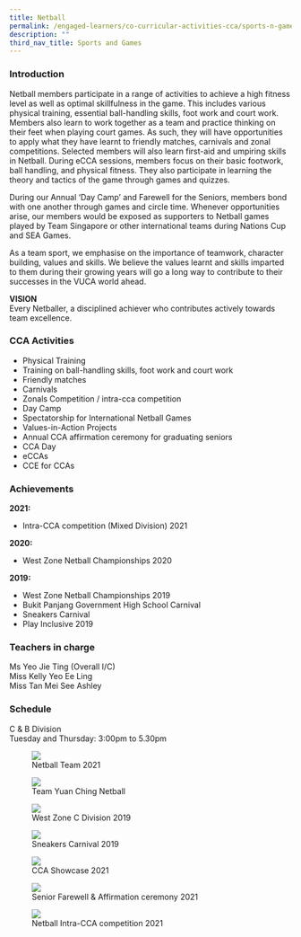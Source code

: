 ```yaml
---
title: Netball
permalink: /engaged-learners/co-curricular-activities-cca/sports-n-games/netball/
description: ""
third_nav_title: Sports and Games
---
```


### Introduction

Netball members participate in a range of activities to achieve a high fitness level as well as optimal skillfulness in the game. This includes various physical training, essential ball-handling skills, foot work and court work. Members also learn to work together as a team and practice thinking on their feet when playing court games. As such, they will have opportunities to apply what they have learnt to friendly matches, carnivals and zonal competitions. Selected members will also learn first-aid and umpiring skills in Netball. During eCCA sessions, members focus on their basic footwork, ball handling, and physical fitness. They also participate in learning the theory and tactics of the game through games and quizzes.

During our Annual ‘Day Camp’ and Farewell for the Seniors, members bond with one another through games and circle time. Whenever opportunities arise, our members would be exposed as supporters to Netball games played by Team Singapore or other international teams during Nations Cup and SEA Games.

As a team sport, we emphasise on the importance of teamwork, character building, values and skills. We believe the values learnt and skills imparted to them during their growing years will go a long way to contribute to their successes in the VUCA world ahead.


**VISION** <br>
Every Netballer, a disciplined achiever who contributes actively towards team excellence.

### CCA Activities

*   Physical Training
*   Training on ball-handling skills, foot work and court work
*   Friendly matches
*   Carnivals
*   Zonals Competition / intra-cca competition
*   Day Camp
*   Spectatorship for International Netball Games
*   Values-in-Action Projects
*   Annual CCA affirmation ceremony for graduating seniors
*   CCA Day
*   eCCAs
*   CCE for CCAs

### Achievements

**2021:**
*   Intra-CCA competition (Mixed Division) 2021

**2020:**
*   West Zone Netball Championships 2020

**2019:**
*   West Zone Netball Championships 2019
*   Bukit Panjang Government High School Carnival
*   Sneakers Carnival
*   Play Inclusive 2019

### Teachers in charge

Ms Yeo Jie Ting (Overall I/C) <br>
Miss Kelly Yeo Ee Ling <br>
Miss Tan Mei See Ashley

### Schedule

C & B Division <br>
Tuesday and Thursday: 3:00pm to 5.30pm

<figure>  
<img src="/images/Netball-1.jpg">  
<figcaption> Netball Team 2021 </figcaption>  
</figure>

<figure>  
<img src="/images/Netball-2.jpg">  
<figcaption> Team Yuan Ching Netball </figcaption>  
</figure>

<figure>  
<img src="/images/Netball-3.jpg">  
<figcaption> West Zone C Division 2019 </figcaption>  
</figure>

<figure>  
<img src="/images/Netball-4.jpg">  
<figcaption> Sneakers Carnival 2019 </figcaption>  
</figure>

<figure>  
<img src="/images/Netball-5.jpg">  
<figcaption> CCA Showcase 2021 </figcaption>  
</figure>

<figure>  
<img src="/images/Netball-6.jpg">  
<figcaption> Senior Farewell & Affirmation ceremony 2021 </figcaption>  
</figure>

<figure>  
<img src="/images/Netball-7.jpg">  
<figcaption> Netball Intra-CCA competition 2021</figcaption>  
</figure>